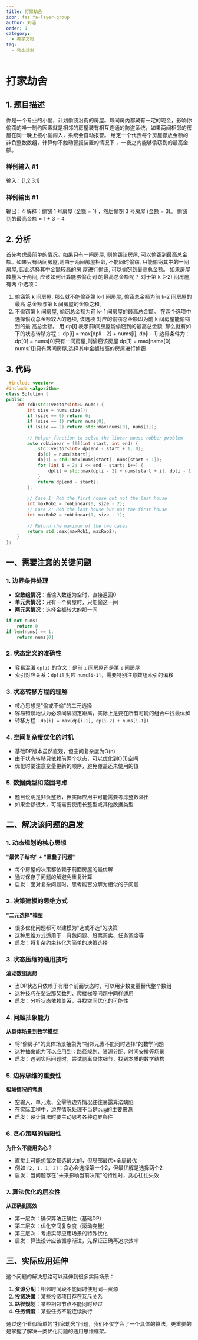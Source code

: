 ```yaml
---
title: 打家劫舍
icon: fas fa-layer-group
author: 刘涵
order: 1
category:
  - 教学文档
tag:
  - 动态规划
---
```


# 打家劫舍
## 1. 题目描述
你是一个专业的小偷，计划偷窃沿街的房屋。每间房内都藏有一定的现金，影响你偷窃的唯一制约因素就是相邻的房屋装有相互连通的防盗系统，如果两间相邻的房屋在同一晚上被小偷闯入，系统会自动报警。
给定一个代表每个房屋存放金额的非负整数数组，计算你不触动警报装置的情况下 ，一夜之内能够偷窃到的最高金额。


### 样例输入 #1
输入：[1,2,3,1]

### 样例输出 #1
输出：4
解释：偷窃 1 号房屋 (金额 = 1) ，然后偷窃 3 号房屋 (金额 = 3)。
         偷窃到的最高金额 = 1 + 3 = 4 

## 2. 分析
首先考虑最简单的情况。如果只有一间房屋, 则偷窃该房屋, 可以偷窃到最高总金额。如果只有两间房屋,则由于两间房屋相邻, 不能同时偷窃, 只能偷窃其中的一间房屋, 因此选择其中金额较高的房 屋进行偷窃, 可以偷窃到最高总金额。
 如果房屋数量大于两间, 应该如何计算能够偷窃到 的最高总金额呢？ 对于第 k (>2) 间房屋, 有两 个选项：
 1. 偷窃第 k 间房屋, 那么就不能偷窃第 k-1 间房屋, 偷窃总金额为前 k-2 间房屋的最高 总金额与第 k 间房屋的金额之和。
 2. 不偷窃第 k 间房屋, 偷窃总金额为前 k- 1 间房屋的最高总金额。
 在两个选项中选择偷窃总金额较大的选项, 该选项 对应的偷窃总金额即为前 k 间房屋能偷窃到的最 高总金额。
 用 dp[i] 表示前i间房屋能偷窃到的最高总金额,
那么就有如下的状态转移方程：
dp[i] = max[dpli - 2] + nums[i], dp[i - 1]
边界条件为：
dp[0] = nums[0]只有一间房屋,则偷窃该房屋
dp[1] = max[nams[0], nums[1]]只有两间房屋,选择其中金额较高的房屋进行偷窃


## 3. 代码

```cpp
 #include <vector>
#include <algorithm>
class Solution {
public:
    int rob(std::vector<int>& nums) {
        int size = nums.size();
        if (size == 0) return 0;
        if (size == 1) return nums[0];
        if (size == 2) return std::max(nums[0], nums[1]);
        
        // Helper function to solve the linear house robber problem
        auto robLinear = [&](int start, int end) {
            std::vector<int> dp(end - start + 1, 0);
            dp[0] = nums[start];
            dp[1] = std::max(nums[start], nums[start + 1]);
            for (int i = 2; i <= end - start; i++) {
                dp[i] = std::max(dp[i - 2] + nums[start + i], dp[i - 1]);
            }
            return dp[end - start];
        };
        
        // Case 1: Rob the first house but not the last house
        int maxRob1 = robLinear(0, size - 2);
        // Case 2: Rob the last house but not the first house
        int maxRob2 = robLinear(1, size - 1);
        
        // Return the maximum of the two cases
        return std::max(maxRob1, maxRob2);
    }
};
```


## 一、需要注意的关键问题

### 1. **边界条件处理**
- **空数组情况**：当输入数组为空时，直接返回0
- **单元素情况**：只有一个房屋时，只能偷这一间
- **两元素情况**：选择金额较大的那一间

```python
if not nums:
    return 0
if len(nums) == 1:
    return nums[0]
```

### 2. **状态定义的准确性**
- 容易混淆 `dp[i]` 的含义：是前 `i` 间房屋还是第 `i` 间房屋
- 索引对应关系：`dp[i]` 对应 `nums[i-1]`，需要特别注意数组索引的偏移

### 3. **状态转移方程的理解**
- 核心思想是"偷或不偷"的二元选择
- 容易错误地认为必须间隔固定距离，实际上是要在所有可能的组合中找最优解
- 转移方程：`dp[i] = max(dp[i-1], dp[i-2] + nums[i-1])`

### 4. **空间复杂度优化的时机**
- 基础DP版本虽然直观，但空间复杂度为O(n)
- 由于状态转移只依赖前两个状态，可以优化到O(1)空间
- 优化时要注意变量更新的顺序，避免覆盖还未使用的值

### 5. **数据类型和范围考虑**
- 题目说明是非负整数，但实际应用中可能需要考虑整数溢出
- 如果金额很大，可能需要使用长整型或其他数据类型

## 二、解决该问题的启发

### 1. **动态规划的核心思想**
**"最优子结构" + "重叠子问题"**
- 每个房屋的决策都依赖于前面房屋的最优解
- 通过保存子问题的解避免重复计算
- 启发：面对复杂问题时，思考能否分解为相似的子问题

### 2. **决策建模的思维方式**
**"二元选择"模型**
- 很多优化问题都可以建模为"选或不选"的决策
- 这种思维方式适用于：背包问题、股票买卖、任务调度等
- 启发：将复杂约束转化为简单的决策选择

### 3. **状态压缩的通用技巧**
**滚动数组思想**
- 当DP状态只依赖于有限个前面状态时，可以用少数变量替代整个数组
- 这种技巧在斐波那契数列、爬楼梯等问题中同样适用
- 启发：分析状态依赖关系，寻找空间优化的可能性

### 4. **问题抽象能力**
**从具体场景到数学模型**
- 将"偷房子"的具体场景抽象为"相邻元素不能同时选择"的数学问题
- 这种抽象能力可以应用到：路径规划、资源分配、时间安排等场景
- 启发：遇到实际问题时，尝试剥离具体细节，找到本质的数学结构

### 5. **边界思维的重要性**
**极端情况的考虑**
- 空输入、单元素、全零等边界情况往往暴露算法缺陷
- 在实际工程中，边界情况处理不当是bug的主要来源
- 启发：设计算法时要主动思考各种边界条件

### 6. **贪心策略的局限性**
**为什么不能用贪心？**
- 直觉上可能想每次都选最大的，但局部最优≠全局最优
- 例如 `[2, 1, 1, 2]`：贪心会选择第一个2，但最优解是选择两个2
- 启发：当问题存在"未来影响当前决策"的特性时，贪心往往失效

### 7. **算法优化的层次性**
**从正确到高效**
- 第一层次：确保算法正确性（基础DP）
- 第二层次：优化空间复杂度（滚动变量）
- 第三层次：考虑实际应用场景的特殊优化
- 启发：算法设计应该循序渐进，先保证正确再追求效率

## 三、实际应用延伸

这个问题的解决思路可以延伸到很多实际场景：

1. **资源分配**：相邻时间段不能同时使用同一资源
2. **投资决策**：某些投资项目存在互斥关系
3. **路径规划**：某些相邻节点不能同时经过
4. **任务调度**：某些任务不能连续执行

通过这个看似简单的"打家劫舍"问题，我们不仅学会了一个具体的算法，更重要的是掌握了解决一类优化问题的通用思维框架。